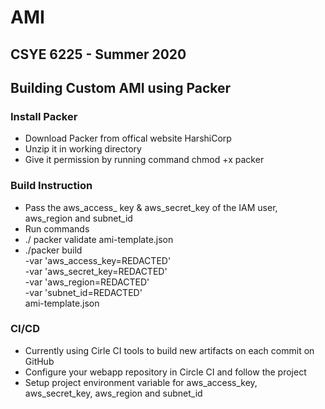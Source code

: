 # AMI

## CSYE 6225 - Summer 2020

## Building Custom AMI using Packer

### Install Packer
- Download Packer from offical website HarshiCorp
- Unzip it in working directory
- Give it permission by running command chmod +x packer

### Build Instruction
- Pass the aws_access_ key & aws_secret_key of the IAM user, aws_region and subnet_id
- Run commands
-  ./ packer validate ami-template.json
- ./packer build \
       -var 'aws_access_key=REDACTED' \
       -var 'aws_secret_key=REDACTED' \
       -var 'aws_region=REDACTED' \
       -var 'subnet_id=REDACTED' \
       ami-template.json

### CI/CD
- Currently using Cirle CI tools to build new artifacts on each commit on GitHub
- Configure your webapp repository in Circle CI and follow the project
- Setup project environment variable for aws_access_key, aws_secret_key, aws_region and subnet_id